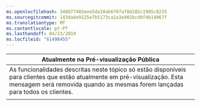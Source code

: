 ```yaml
---
ms.openlocfilehash: 348077402eee5da10ab676faf8d282c1905c8235
ms.sourcegitcommit: 143dade9125e7b5173ca2a3a902bcd6f4b14067f
ms.translationtype: MT
ms.contentlocale: pt-PT
ms.lasthandoff: 04/23/2019
ms.locfileid: "61498455"
---
```

|                                                                     Atualmente na Pré-visualização Pública                                                                      |
|----------------------------------------------------------------------------------------------------------------------------------------------------------------------|
| As funcionalidades descritas neste tópico só estão disponíveis para clientes que estão atualmente em pré-visualização. Esta mensagem será removida quando as mesmas forem lançadas para todos os clientes. |
|                                                                                                                                                                      |

